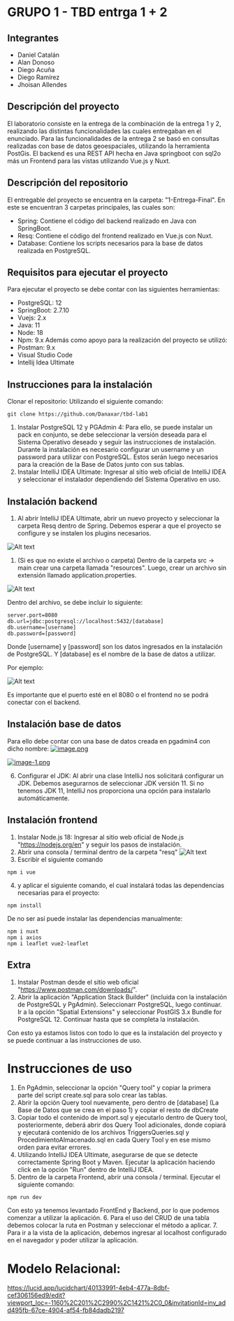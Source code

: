 # GRUPO 1 - TBD entrga 1 + 2

## Integrantes
- Daniel Catalán
- Alan Donoso
- Diego Acuña
- Diego Ramírez
- Jhoisan Allendes

## Descripción del proyecto
El laboratorio consiste en la entrega de la combinación de la entrega 1 y 2,
realizando las distintas funcionalidades las cuales entregaban en el enunciado.
Para las funcionalidades de la entrega 2 se basó en consultas realizadas con 
base de datos geoespaciales, utilizando la herramienta PostGis. 
El backend es una REST API hecha en Java springboot con sql2o más un Frontend para las vistas utilizando Vue.js y Nuxt.

## Descripción del repositorio
El entregable del proyecto se encuentra en la carpeta: "1-Entrega-Final". En este se encuentran 3 carpetas principales, las cuales son:
- Spring: Contiene el código del backend realizado en Java con SpringBoot.
- Resq: Contiene el código del frontend realizado en Vue.js con Nuxt.
- Database: Contiene los scripts necesarios para la base de datos realizada en PostgreSQL.

## Requisitos para ejecutar el proyecto
Para ejecutar el proyecto se debe contar con las siguientes herramientas:
- PostgreSQL: 12
- SpringBoot: 2.7.10
- Vuejs: 2.x
- Java: 11
- Node: 18
- Npm: 9.x
Además como apoyo para la realización del proyecto se utilizó:
- Postman: 9.x
- Visual Studio Code
- Intellij Idea Ultimate

## Instrucciones para la instalación
Clonar el repositorio: Utilizando el siguiente comando:
```
git clone https://github.com/Danaxar/tbd-lab1
```
1. Instalar PostgreSQL 12 y PGAdmin 4: Para ello, se puede instalar un pack en conjunto, se debe 
seleccionar la versión deseada para el Sistema Operativo deseado y seguir las instrucciones de instalación. Durante la 
instalación es necesario configurar un username y un password para utilizar con PostgreSQL. Estos serán luego necesarios
para la creación de la Base de Datos junto con sus tablas.
1. Instalar IntelliJ IDEA Ultimate: Ingresar al sitio web oficial de IntelliJ IDEA y seleccionar el instalador dependiendo 
del Sistema Operativo en uso.
## Instalación backend
1. Al abrir IntelliJ IDEA Ultimate, abrir un nuevo proyecto y seleccionar la carpeta Resq dentro de Spring. Debemos esperar a que el proyecto
se configure y se instalen los plugins necesarios.

![Alt text](./media/imagee.png)

1. (Si es que no existe el archivo o carpeta) Dentro de la carpeta src -> main crear una carpeta llamada "resources". Luego, crear un archivo sin extensión llamado 
application.properties. 

![Alt text](./media/image-11.png)

Dentro del archivo, se debe incluir lo siguiente:
```
server.port=8080
db.url=jdbc:postgresql://localhost:5432/[database]
db.username=[username]
db.password=[password]
```
Donde [username] y [password] son los datos ingresados en la instalación de PostgreSQL. Y [database] es el nombre de la base de datos a utilizar. 

Por ejemplo:

![Alt text](./media/image-2.png)

Es importante que el puerto esté en el 8080 o el frontend no se podrá conectar con el backend.

## Instalación base de datos
Para ello debe contar con una base de datos creada en pgadmin4 con dicho nombre:
[![image.png](https://i.postimg.cc/bwrwHPCL/image.png)](https://postimg.cc/Jsw8MfWB)

[![image-1.png](https://i.postimg.cc/L4gkvd79/image-1.png)](https://postimg.cc/8sDrPYN9)


6. Configurar el JDK: Al abrir una clase IntelliJ nos solicitará configurar un JDK. 
Debemos asegurarnos de seleccionar JDK versión 11. Si no tenemos JDK 11, IntelliJ 
nos proporciona una opción para instalarlo automáticamente.

## Instalación frontend
1. Instalar Node.js 18: Ingresar al sitio web oficial de Node.js "https://nodejs.org/en" y seguir los pasos de instalación.
2. Abrir una consola / terminal dentro de la carpeta "resq" 
![Alt text](./media/image-3.png)
3. Escribir el siguiente comando
```
npm i vue
```

4.  y aplicar el siguiente comando, el cual instalará todas 
las dependencias necesarias para el proyecto:
```
npm install
```

De no ser así puede instalar las dependencias manualmente:
```
npm i nuxt
npm i axios
npm i leaflet vue2-leaflet
```

## Extra
1. Instalar Postman desde el sitio web oficial "https://www.postman.com/downloads/".
2.  Abrir la aplicación "Application Stack Builder" (incluida con la instalación de PostgreSQL y PgAdmin).
Seleccionarr PostgreSQL, luego continuar. Ir a la opción "Spatial Extensions" y seleccionar PostGIS 3.x Bundle for PostgreSQL 12. 
Continuar hasta que se completa la instalación.

Con esto ya estamos listos con todo lo que es la instalación del proyecto y se puede continuar a las instrucciones de uso.

# Instrucciones de uso
1. En PgAdmin, seleccionar la opción "Query tool" y copiar la primera parte del script create.sql para solo crear las tablas.
2. Abrir la opción Query tool nuevamente, pero dentro de [database] (La Base de Datos que se crea en el paso 1) y copiar el resto de dbCreate
3. Copiar todo el contenido de import.sql y ejecutarlo dentro de Query tool, posteriormente, deberá abrir dos Query Tool adicionales, donde copiará y ejecutará contenido de los archivos TriggersQueries.sql y ProcedimientoAlmacenado.sql en cada Query Tool y en ese mismo orden para evitar errores.
5. Utilizando IntelliJ IDEA Ultimate, asegurarse de que se detecte correctamente Spring Boot y Maven. Ejecutar la aplicación haciendo click en la opción "Run" dentro de IntelliJ IDEA.
6. Dentro de la carpeta Frontend, abrir una consola / terminal. Ejecutar el siguiente comando:
```
npm run dev
```
Con esto ya tenemos levantado FrontEnd y Backend, por lo que podemos comenzar a utilizar la aplicación.
6. Para el uso del CRUD de una tabla debemos colocar la ruta en Postman y seleccionar el método a aplicar.
7. Para ir a la vista de la aplicación, debemos ingresar al localhost configurado en el navegador y poder utilizar la aplicación.

# Modelo Relacional:
https://lucid.app/lucidchart/40133991-4eb4-477a-8dbf-cef306156ed9/edit?viewport_loc=-1160%2C201%2C2990%2C1421%2C0_0&invitationId=inv_add495fb-67ce-4904-af54-fb84dadb2197
